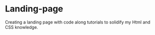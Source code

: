 # Landing-page
Creating a landing page with code along tutorials to solidify my Html and CSS knowledge.
